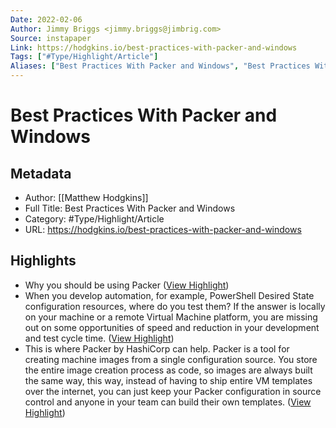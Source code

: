 ```yaml
---
Date: 2022-02-06
Author: Jimmy Briggs <jimmy.briggs@jimbrig.com>
Source: instapaper
Link: https://hodgkins.io/best-practices-with-packer-and-windows
Tags: ["#Type/Highlight/Article"]
Aliases: ["Best Practices With Packer and Windows", "Best Practices With Packer and Windows"]
---
```

# Best Practices With Packer and Windows

## Metadata
- Author: [[Matthew Hodgkins]]
- Full Title: Best Practices With Packer and Windows
- Category: #Type/Highlight/Article
- URL: https://hodgkins.io/best-practices-with-packer-and-windows

## Highlights
- Why you should be using Packer ([View Highlight](https://instapaper.com/read/1430577441/17062482))
- When you develop automation, for example, PowerShell Desired State configuration resources, where do you test them?
  If the answer is locally on your machine or a remote Virtual Machine platform, you are missing out on some opportunities of speed and reduction in your development and test cycle time. ([View Highlight](https://instapaper.com/read/1430577441/17062484))
- This is where Packer by HashiCorp can help. Packer is a tool for creating machine images from a single configuration source. You store the entire image creation process as code, so images are always built the same way, this way, instead of having to ship entire VM templates over the internet, you can just keep your Packer configuration in source control and anyone in your team can build their own templates. ([View Highlight](https://instapaper.com/read/1430577441/17062487))
